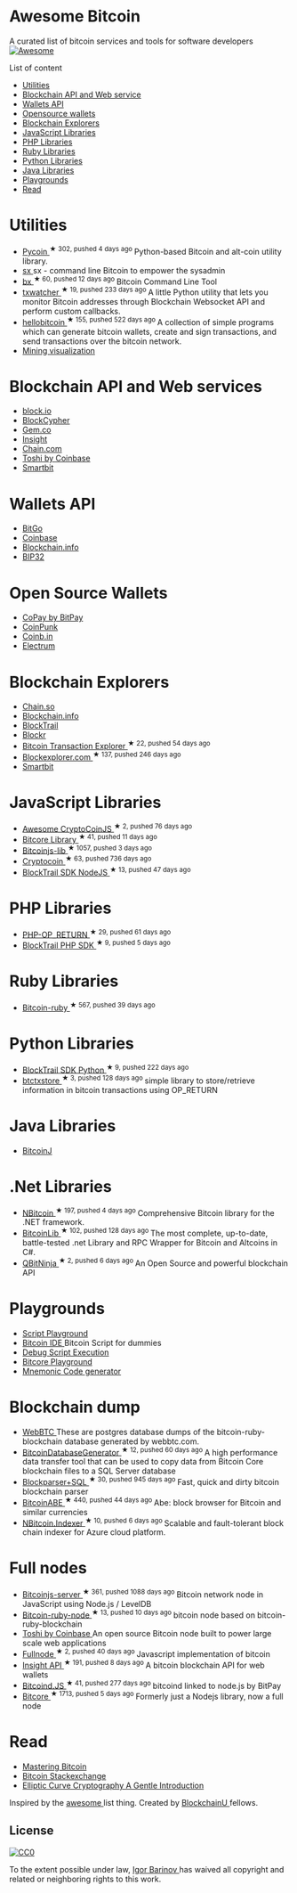 <h1>
 Awesome Bitcoin
</h1>
<p>
 A curated list of bitcoin services and tools for software developers
 <a href="https://github.com/sindresorhus/awesome">
  <img alt="Awesome" src="https://cdn.rawgit.com/sindresorhus/awesome/d7305f38d29fed78fa85652e3a63e154dd8e8829/media/badge.svg"/>
 </a>
</p>
<p>
 List of content
</p>
<ul>
 <li>
  <a href="#utilities">
   Utilities
  </a>
 </li>
 <li>
  <a href="#blockchain-api-and-web-services">
   Blockchain API and Web service
  </a>
 </li>
 <li>
  <a href="#wallets-api">
   Wallets API
  </a>
 </li>
 <li>
  <a href="#open-source-wallets">
   Opensource wallets
  </a>
 </li>
 <li>
  <a href="#blockchain-explorers">
   Blockchain Explorers
  </a>
 </li>
 <li>
  <a href="#javascript-libraries">
   JavaScript Libraries
  </a>
 </li>
 <li>
  <a href="#php-libraries">
   PHP Libraries
  </a>
 </li>
 <li>
  <a href="#ruby-libraries">
   Ruby Libraries
  </a>
 </li>
 <li>
  <a href="#python-libraries">
   Python Libraries
  </a>
 </li>
 <li>
  <a href="#java-libraries">
   Java Libraries
  </a>
 </li>
 <li>
  <a href="#playgrounds">
   Playgrounds
  </a>
 </li>
 <li>
  <a href="#read">
   Read
  </a>
 </li>
</ul>
<h1>
 Utilities
</h1>
<ul>
 <li>
  <a href="https://github.com/richardkiss/pycoin">
   Pycoin
  </a>
  <sup>
   &#9733 302, pushed 4 days ago
  </sup>
  Python-based Bitcoin and alt-coin utility library.
 </li>
 <li>
  <a href="https://github.com/spesmilo/sx/">
   sx
  </a>
  sx - command line Bitcoin to empower the sysadmin
 </li>
 <li>
  <a href="https://github.com/libbitcoin/libbitcoin-explorer">
   bx
  </a>
  <sup>
   &#9733 60, pushed 12 days ago
  </sup>
  Bitcoin Command Line Tool
 </li>
 <li>
  <a href="https://github.com/tsileo/txwatcher">
   txwatcher
  </a>
  <sup>
   &#9733 19, pushed 233 days ago
  </sup>
  A little Python utility that lets you monitor Bitcoin addresses through Blockchain Websocket API and perform custom callbacks.
 </li>
 <li>
  <a href="https://github.com/prettymuchbryce/hellobitcoin">
   hellobitcoin
  </a>
  <sup>
   &#9733 155, pushed 522 days ago
  </sup>
  A collection of simple programs which can generate bitcoin wallets, create and sign transactions, and send transactions over the bitcoin network.
 </li>
 <li>
  <a href="http://www.yogh.io/#mine:last">
   Mining visualization
  </a>
 </li>
</ul>
<h1>
 Blockchain API and Web services
</h1>
<ul>
 <li>
  <a href="https://block.io">
   block.io
  </a>
 </li>
 <li>
  <a href="http://www.blockcypher.com">
   BlockCypher
  </a>
 </li>
 <li>
  <a href="https://gem.co">
   Gem.co
  </a>
 </li>
 <li>
  <a href="https://insight.is">
   Insight
  </a>
 </li>
 <li>
  <a href="https://chain.com">
   Chain.com
  </a>
 </li>
 <li>
  <a href="https://toshi.io/">
   Toshi by Coinbase
  </a>
 </li>
 <li>
  <a href="https://www.smartbit.com.au">
   Smartbit
  </a>
 </li>
</ul>
<h1>
 Wallets API
</h1>
<ul>
 <li>
  <a href="https://www.bitgo.com/api/">
   BitGo
  </a>
 </li>
 <li>
  <a href="https://developers.coinbase.com">
   Coinbase
  </a>
 </li>
 <li>
  <a href="https://blockchain.info/api">
   Blockchain.info
  </a>
 </li>
 <li>
  <a href="http://bip32.org">
   BIP32
  </a>
 </li>
</ul>
<h1>
 Open Source Wallets
</h1>
<ul>
 <li>
  <a href="https://copay.io/">
   CoPay by BitPay
  </a>
 </li>
 <li>
  <a href="https://coinpunk.com/">
   CoinPunk
  </a>
 </li>
 <li>
  <a href="https://coinb.in">
   Coinb.in
  </a>
 </li>
 <li>
  <a href="https://electrum.org/">
   Electrum
  </a>
 </li>
</ul>
<h1>
 Blockchain Explorers
</h1>
<ul>
 <li>
  <a href="http://chain.so">
   Chain.so
  </a>
 </li>
 <li>
  <a href="https://blockchain.info">
   Blockchain.info
  </a>
 </li>
 <li>
  <a href="https://www.blocktrail.com/BTC">
   BlockTrail
  </a>
 </li>
 <li>
  <a href="https://blockr.io">
   Blockr
  </a>
 </li>
 <li>
  <a href="https://github.com/JornC/bitcoin-transaction-explorer">
   Bitcoin Transaction Explorer
  </a>
  <sup>
   &#9733 22, pushed 54 days ago
  </sup>
 </li>
 <li>
  <a href="https://github.com/bitcoin-blockexplorer/old-blockexplorer-php">
   Blockexplorer.com
  </a>
  <sup>
   &#9733 137, pushed 246 days ago
  </sup>
 </li>
 <li>
  <a href="https://www.smartbit.com.au">
   Smartbit
  </a>
 </li>
</ul>
<h1>
 JavaScript Libraries
</h1>
<ul>
 <li>
  <a href="https://github.com/cryptocoinjs/awesome-cryptocoinjs">
   Awesome CryptoCoinJS
  </a>
  <sup>
   &#9733 2, pushed 76 days ago
  </sup>
 </li>
 <li>
  <a href="https://github.com/bitpay/bitcore-lib">
   Bitcore Library
  </a>
  <sup>
   &#9733 41, pushed 11 days ago
  </sup>
 </li>
 <li>
  <a href="https://github.com/bitcoinjs/bitcoinjs-lib">
   Bitcoinjs-lib
  </a>
  <sup>
   &#9733 1057, pushed 3 days ago
  </sup>
 </li>
 <li>
  <a href="https://github.com/cryptocoinjs/cryptocoin">
   Cryptocoin
  </a>
  <sup>
   &#9733 63, pushed 736 days ago
  </sup>
 </li>
 <li>
  <a href="https://github.com/blocktrail/blocktrail-sdk-nodejs">
   BlockTrail SDK NodeJS
  </a>
  <sup>
   &#9733 13, pushed 47 days ago
  </sup>
 </li>
</ul>
<h1>
 PHP Libraries
</h1>
<ul>
 <li>
  <a href="https://github.com/coinspark/php-OP_RETURN">
   PHP-OP_RETURN
  </a>
  <sup>
   &#9733 29, pushed 61 days ago
  </sup>
 </li>
 <li>
  <a href="https://github.com/blocktrail/blocktrail-sdk-php">
   BlockTrail PHP SDK
  </a>
  <sup>
   &#9733 9, pushed 5 days ago
  </sup>
 </li>
</ul>
<h1>
 Ruby Libraries
</h1>
<ul>
 <li>
  <a href="https://github.com/lian/bitcoin-ruby">
   Bitcoin-ruby
  </a>
  <sup>
   &#9733 567, pushed 39 days ago
  </sup>
 </li>
</ul>
<h1>
 Python Libraries
</h1>
<ul>
 <li>
  <a href="https://github.com/blocktrail/blocktrail-sdk-python">
   BlockTrail SDK Python
  </a>
  <sup>
   &#9733 9, pushed 222 days ago
  </sup>
 </li>
 <li>
  <a href="https://github.com/F483/btctxstore">
   btctxstore
  </a>
  <sup>
   &#9733 3, pushed 128 days ago
  </sup>
  simple library to store/retrieve information in bitcoin transactions using OP_RETURN
 </li>
</ul>
<h1>
 Java Libraries
</h1>
<ul>
 <li>
  <a href="https://bitcoinj.github.io">
   BitcoinJ
  </a>
 </li>
</ul>
<h1>
 .Net Libraries
</h1>
<ul>
 <li>
  <a href="https://github.com/MetacoSA/NBitcoin">
   NBitcoin
  </a>
  <sup>
   &#9733 197, pushed 4 days ago
  </sup>
  Comprehensive Bitcoin library for the .NET framework.
 </li>
 <li>
  <a href="https://github.com/GeorgeKimionis/BitcoinLib">
   BitcoinLib
  </a>
  <sup>
   &#9733 102, pushed 128 days ago
  </sup>
  The most complete, up-to-date, battle-tested .net Library and RPC Wrapper for Bitcoin and Altcoins in C#.
 </li>
 <li>
  <a href="https://github.com/MetacoSA/QBitNinja">
   QBitNinja
  </a>
  <sup>
   &#9733 2, pushed 6 days ago
  </sup>
  An Open Source and powerful blockchain API
 </li>
</ul>
<h1>
 Playgrounds
</h1>
<ul>
 <li>
  <a href="http://www.crmarsh.com/script-playground/">
   Script Playground
  </a>
 </li>
 <li>
  <a href="http://www.cs.princeton.edu/~tongbinw/bitcoinIDE/build/editor.html">
   Bitcoin IDE
  </a>
  Bitcoin Script for dummies
 </li>
 <li>
  <a href="https://webbtc.com/script">
   Debug Script Execution
  </a>
 </li>
 <li>
  <a href="https://bitcore.io/playground/">
   Bitcore Playground
  </a>
 </li>
 <li>
  <a href="https://dcpos.github.io/bip39/">
   Mnemonic Code generator
  </a>
 </li>
</ul>
<h1>
 Blockchain dump
</h1>
<ul>
 <li>
  <a href="http://dumps.webbtc.com/bitcoin/">
   WebBTC
  </a>
  These are postgres database dumps of the bitcoin-ruby-blockchain database generated by webbtc.com.
 </li>
 <li>
  <a href="https://github.com/ladimolnar/BitcoinDatabaseGenerator">
   BitcoinDatabaseGenerator
  </a>
  <sup>
   &#9733 12, pushed 60 days ago
  </sup>
  A high performance data transfer tool that can be used to copy data from Bitcoin Core blockchain files to a SQL Server database
 </li>
 <li>
  <a href="https://github.com/mcdee/blockparser">
   Blockparser+SQL
  </a>
  <sup>
   &#9733 30, pushed 945 days ago
  </sup>
  Fast, quick and dirty bitcoin blockchain parser
 </li>
 <li>
  <a href="https://github.com/bitcoin-abe/bitcoin-abe">
   BitcoinABE
  </a>
  <sup>
   &#9733 440, pushed 44 days ago
  </sup>
  Abe: block browser for Bitcoin and similar currencies
 </li>
 <li>
  <a href="https://github.com/MetacoSA/NBitcoin.Indexer">
   NBitcoin.Indexer
  </a>
  <sup>
   &#9733 10, pushed 6 days ago
  </sup>
  Scalable and fault-tolerant block chain indexer for Azure cloud platform.
 </li>
</ul>
<h1>
 Full nodes
</h1>
<ul>
 <li>
  <a href="https://github.com/bitcoinjs/bitcoinjs-server">
   Bitcoinjs-server
  </a>
  <sup>
   &#9733 361, pushed 1088 days ago
  </sup>
  Bitcoin network node in JavaScript using Node.js / LevelDB
 </li>
 <li>
  <a href="https://github.com/mhanne/bitcoin-ruby-node">
   Bitcoin-ruby-node
  </a>
  <sup>
   &#9733 13, pushed 10 days ago
  </sup>
  bitcoin node based on bitcoin-ruby-blockchain
 </li>
 <li>
  <a href="https://toshi.io/">
   Toshi by Coinbase
  </a>
  An open source Bitcoin node built to power large scale web applications
 </li>
 <li>
  <a href="https://github.com/ryanxcharles/fullnode">
   Fullnode
  </a>
  <sup>
   &#9733 2, pushed 40 days ago
  </sup>
  Javascript implementation of bitcoin
 </li>
 <li>
  <a href="https://github.com/bitpay/insight-api">
   Insight API
  </a>
  <sup>
   &#9733 191, pushed 8 days ago
  </sup>
  A bitcoin blockchain API for web wallets
 </li>
 <li>
  <a href="https://github.com/bitpay/bitcoind.js">
   Bitcoind.JS
  </a>
  <sup>
   &#9733 41, pushed 277 days ago
  </sup>
  bitcoind linked to node.js by BitPay
 </li>
 <li>
  <a href="https://github.com/bitpay/bitcore">
   Bitcore
  </a>
  <sup>
   &#9733 1713, pushed 5 days ago
  </sup>
  Formerly just a Nodejs library, now a full node
 </li>
</ul>
<h1>
 Read
</h1>
<ul>
 <li>
  <a href="https://github.com/aantonop/bitcoinbook">
   Mastering Bitcoin
  </a>
 </li>
 <li>
  <a href="http://bitcoin.stackexchange.com">
   Bitcoin Stackexchange
  </a>
 </li>
 <li>
  <a href="http://andrea.corbellini.name/2015/05/17/elliptic-curve-cryptography-a-gentle-introduction/">
   Elliptic Curve Cryptography A Gentle Introduction
  </a>
 </li>
</ul>
<p>
 Inspired by the
 <a href="https://github.com/sindresorhus/awesome">
  awesome
 </a>
 list thing.
Created by
 <a href="http://blockchainu.co/">
  BlockchainU
 </a>
 fellows.
</p>
<h2>
 License
</h2>
<p>
 <a href="http://creativecommons.org/publicdomain/zero/1.0/">
  <img alt="CC0" src="http://i.creativecommons.org/p/zero/1.0/88x31.png"/>
 </a>
</p>
<p>
 To the extent possible under law,
 <a href="https://github.com/igorbarinov/">
  Igor Barinov
 </a>
 has waived all copyright and related or neighboring rights to this work.
</p>
